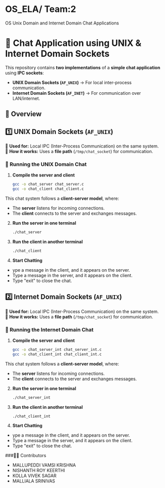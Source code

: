 # OS_ELA/ Team:2
OS Unix Domain and Internet Domain Chat Applications
# 📢 Chat Application using UNIX & Internet Domain Sockets

This repository contains **two implementations** of a **simple chat application** using **IPC sockets**:
- **UNIX Domain Sockets (`AF_UNIX`)** → For local inter-process communication.
- **Internet Domain Sockets (`AF_INET`)** → For communication over LAN/internet.

## 📜 Overview
## 1️⃣ UNIX Domain Sockets (`AF_UNIX`)
📍 **Used for:** Local IPC (Inter-Process Communication) on the same system.  
📍 **How it works:** Uses a **file path** (`/tmp/chat_socket`) for communication.  

### 🚀 Running the UNIX Domain Chat
1. **Compile the server and client**
   ```bash
   gcc -o chat_server chat_server.c
   gcc -o chat_client chat_client.c

This chat system follows a **client-server model**, where:
- The **server** listens for incoming connections.
- The **client** connects to the server and exchanges messages.

2. **Run the server in one terminal**
   ```bash
   ./chat_server
   
3. **Run the client in another terminal**
   ```bash
   ./chat_client

4. **Start Chatting**
- ype a message in the client, and it appears on the server.
- Type a message in the server, and it appears on the client.
- Type "exit" to close the chat.

## 2️⃣ Internet Domain Sockets (`AF_UNIX`)
📍 **Used for:** Local IPC (Inter-Process Communication) on the same system.  
📍 **How it works:** Uses a **file path** (`/tmp/chat_socket`) for communication.  

### 🚀 Running the Internet Domain Chat
1. **Compile the server and client**
   ```bash
   gcc -o chat_server_int chat_server_int.c
   gcc -o chat_client_int chat_client_int.c

This chat system follows a **client-server model**, where:
- The **server** listens for incoming connections.
- The **client** connects to the server and exchanges messages.

2. **Run the server in one terminal**
   ```bash
   ./chat_server_int
   
3. **Run the client in another terminal**
   ```bash
   ./chat_client_int

4. **Start Chatting**
- ype a message in the client, and it appears on the server.
- Type a message in the server, and it appears on the client.
- Type "exit" to close the chat.

###👨‍💻 Contributors
- MALLUPEDDI VAMSI KRISHNA
- NISHANTH ROY KEERTHI
- KOLLA VIVEK SAGAR
- MALLIALA SRINIVAS
